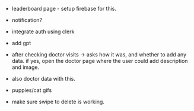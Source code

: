 - leaderboard page - setup firebase for this.
- notification?

- integrate auth using clerk
- add gpt

- after checking doctor visits -> asks how it was, and whether to add any data. if yes, open the doctor page where the user could add description and image.
- also doctor data with this.

- puppies/cat gifs

- make sure swipe to delete is working.
